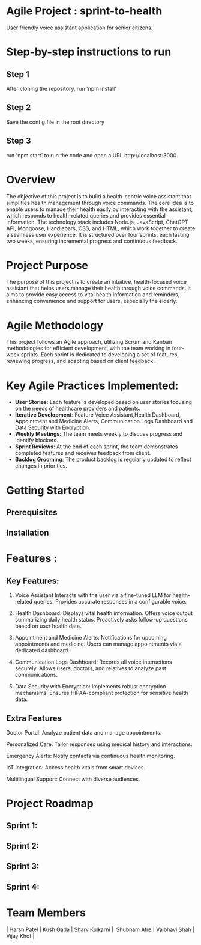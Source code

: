 # Agile Project : sprint-to-health

User friendly voice assistant application for senior citizens.

# Step-by-step instructions to run

## Step 1

After cloning the repository, run 'npm install'

## Step 2

Save the config.file in the root directory

## Step 3

run 'npm start' to run the code and open a URL http://localhost:3000


# Overview
The objective of this project is to build a health-centric voice assistant that simplifies health management through voice commands. The core idea is to enable users to manage their health easily by interacting with the assistant, which responds to health-related queries and provides essential information. The technology stack includes Node.js, JavaScript, ChatGPT API, Mongoose, Handlebars, CSS, and HTML, which work together to create a seamless user experience. It is structured over four sprints, each lasting two weeks, ensuring incremental progress and continuous feedback.

# Project Purpose

The purpose of this project is to create an intuitive, health-focused voice assistant that helps users manage their health through voice commands. It aims to provide easy access to vital health information and reminders, enhancing convenience and support for users, especially the elderly.

# Agile Methodology
This project follows an Agile approach, utilizing Scrum and Kanban methodologies for efficient development, with the team working in four-week sprints. Each sprint is dedicated to developing a set of features, reviewing progress, and adapting based on client feedback.

# Key Agile Practices Implemented:
- **User Stories**: Each feature is developed based on user stories focusing on the needs of healthcare providers and patients.
- **Iterative Development**: Feature Voice Assistant,Health Dashboard, Appointment and Medicine Alerts, Communication Logs Dashboard and Data Security with Encryption. 
- **Weekly Meetings**: The team meets weekly to discuss progress and identify blockers.
- **Sprint Reviews**: At the end of each sprint, the team demonstrates completed features and receives feedback from client.
- **Backlog Grooming**: The product backlog is regularly updated to reflect changes in priorities.


# Getting Started
## Prerequisites
## Installation
# Features :
## Key Features:
1. Voice Assistant​
 Interacts with the user via a fine-tuned LLM for health-related queries.​
 Provides accurate responses in a configurable voice.​

2. Health Dashboard:​
 Displays vital health information.​
 Offers voice output summarizing daily health status.​
 Proactively asks follow-up questions based on user health data.​

3. Appointment and Medicine Alerts:​
 Notifications for upcoming appointments and medicine.​
 Users can manage appointments via a dedicated dashboard.​

4. Communication Logs Dashboard:​
 Records all voice interactions securely.​
 Allows users, doctors, and relatives to analyze past communications.​

5. Data Security with Encryption:​
 Implements robust encryption mechanisms.​
 Ensures HIPAA-compliant protection for sensitive health data.​

## Extra Features
Doctor Portal: Analyze patient data and manage appointments.​

​Personalized Care: Tailor responses using medical history and interactions.​

​Emergency Alerts: Notify contacts via continuous health monitoring.​

IoT Integration: Access health vitals from smart devices.​

Multilingual Support: Connect with diverse audiences.​

# Project Roadmap
## Sprint 1:
## Sprint 2:
## Sprint 3:
## Sprint 4:

# Team Members

| Harsh Patel​ | 
Kush Gada​ | 
Sharv Kulkarni | ​
Shubham Atre​ | 
Vaibhavi Shah​ | 
Vijay Khot​ |
